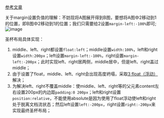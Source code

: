 [参考文章](https://zhuanlan.zhihu.com/p/103774667)

关于margin设置负值的理解：不妨现将A图展开得到B图，要想将A图中2移动到1的位置，即B图中2移动到1的位置；我们只需要给2设置`margin-left:-100%`即可;
![image](https://github.com/user-attachments/assets/d9a0d8fa-d85f-4e05-8c70-56cb2b817134)

圣杯布局具体实现：
1. middle、left、right都设置`float:left`；middle设置`width:100%`，left和right设置`width:200px`；left设置`margin-left:-100%`，right设置`margin-left:-200px`；此时实现left、right居两侧，middle居中，但是left、right盖过middle；
2. 由于设置了float，middle、left、right会出现高度坍塌，采取[3 float（浮动）](https://github.com/liuyi-arch/StudyNotes/blob/main/step1%20CSS/3%20float%EF%BC%88%E6%B5%AE%E5%8A%A8%EF%BC%89.md)解决；
3. 为解决left、right不覆盖middle：使middle、left、right等的父元素content左右设置200px的内边距`padding:0 200px`；left和right设置`position:relative`，不能使用absolute是因为使用了float浮动使left和right处于脱离文档流状态；然后left设置`left:-200px`，right设置`right:-200px`来实现最终圣杯布局；



